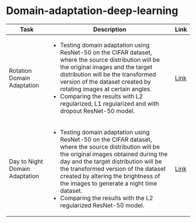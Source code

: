 # Domain-adaptation-deep-learning

| Task | Description | Link |
| --- | --- | --- |
| Rotation Domain Adaptation | <ul><li>Testing domain adaptation using ResNet-50 on the CIFAR dataset, where the source distribution will be the original images and the target distribution will be the transformed version of the dataset created by rotating images at certain angles.</li><li>Comparing the results with L2 regularized, L1 regularized and with dropout ResNet-50 model.</li></ul>| [Link](https://github.com/saurabhkoshatwar/Domain-adaptation-deep-learning/tree/main/domain%20adaptation%20using%20deep%20learning/Rotation%20Domain%20Adaptation) |
| Day to Night Domain Adaptation | <ul><li>Testing domain adaptation using ResNet-50 on the CIFAR dataset, where the source distribution will be the original images obtained during the day and the target distribution will be the transformed version of the dataset created by altering the brightness of the images to generate a night time dataset.</li><li>Comparing the results with the L2 regularized ResNet-50 model.</li></ul>| [Link](https://github.com/saurabhkoshatwar/Domain-adaptation-deep-learning/tree/main/domain%20adaptation%20using%20deep%20learning/Day%20to%20Night%20Domain%20Adaptation) |


